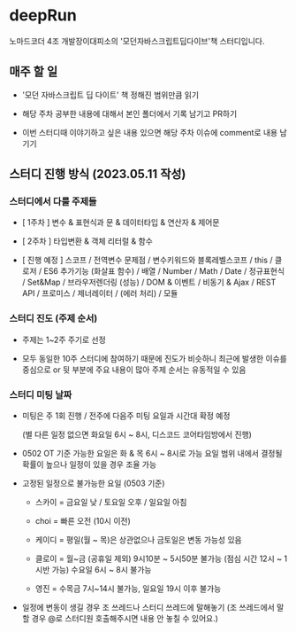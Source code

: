 # deepRun

노마드코더 4조 개발장이대피소의 '모던자바스크립트딥다이브'책 스터디입니다.

## 매주 할 일

- '모던 자바스크립트 딥 다이트' 책 정해진 범위만큼 읽기

- 해당 주차 공부한 내용에 대해서 본인 폴더에서 기록 남기고 PR하기

- 이번 스터디때 이야기하고 싶은 내용 있으면 해당 주차 이슈에 comment로 내용 남기기

## 스터디 진행 방식 (2023.05.11 작성)

### 스터디에서 다룰 주제들

- [ 1주차 ] 변수 & 표현식과 문 & 데이터타입 & 연산자 & 제어문

- [ 2주차 ] 타입변환 & 객체 리터럴 & 함수

- [ 진행 예정 ] 스코프 / 전역변수 문제점 / 변수키워드와 블록레벨스코프 / this / 클로저 / ES6 추가기능 (화살표 함수) / 배열 / Number / Math / Date / 정규표현식 / Set&Map / 브라우저렌더링 (성능) / DOM & 이벤트 / 비동기 & Ajax / REST API / 프로미스 / 제너레이터 / (에러 처리) / 모듈

### 스터디 진도 (주제 순서)

- 주제는 1~2주 주기로 선정

- 모두 동일한 10주 스터디에 참여하기 때문에 진도가 비슷하니 최근에 발생한 이슈를 중심으로 or 뒷 부분에 주요 내용이 많아 주제 순서는 유동적일 수 있음

### 스터디 미팅 날짜

- 미팅은 주 1회 진행 / 전주에 다음주 미팅 요일과 시간대 확정 예정

  (별 다른 일정 없으면 화요일 6시 ~ 8시, 디스코드 코어타임방에서 진행)

- 0502 OT 기준 가능한 요일은 화 & 목 6시 ~ 8시로 가능 요일 범위 내에서 결정될 확률이 높으나 일정이 있을 경우 조율 가능

- 고정된 일정으로 불가능한 요일 (0503 기준)

  - 스카이 = 금요일 낮 / 토요일 오후 / 일요일 아침

  - choi = 빠른 오전 (10시 이전)

  - 케이디 = 평일(월 ~ 목)은 상관없으나 금토일은 변동 가능성 있음

  - 클로이 = 월~금 (공휴일 제외) 9시10분 ~ 5시50분 불가능 (점심 시간 12시 ~ 1시반 가능) 수요일 6시 ~ 8시 불가능

  - 영진 = 수목금 7시~14시 불가능, 일요일 19시 이후 불가능

- 일정에 변동이 생길 경우 조 쓰레드나 스터디 쓰레드에 말해놓기 (조 쓰레드에서 말할 경우 @로 스터디원 호출해주시면 내용 안 놓칠 수 있어요.)
